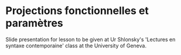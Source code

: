 # Projections fonctionnelles et paramètres

Slide presentation for lesson to be given at Ur Shlonsky's 'Lectures en syntaxe contemporaine' class at the University of Geneva.